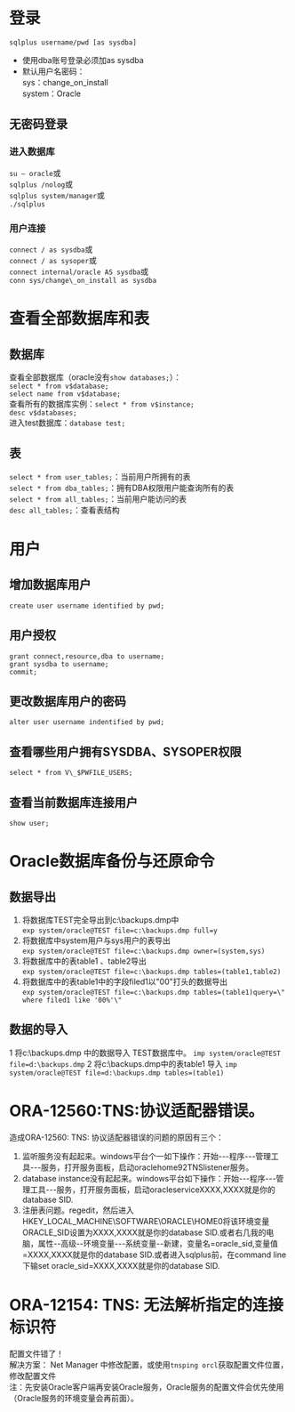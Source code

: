 # 登录
`sqlplus username/pwd [as sysdba]`
- 使用dba账号登录必须加as sysdba
- 默认用户名密码：  
sys：change\_on\_install  
system：Oracle

## 无密码登录
### 进入数据库
`su – oracle`或  
`sqlplus /nolog`或  
`sqlplus system/manager`或  
`./sqlplus`
### 用户连接
`connect / as sysdba`或  
`connect / as sysoper`或  
`connect internal/oracle AS sysdba`或  
`conn sys/change\_on_install as sysdba`

# 查看全部数据库和表
## 数据库
查看全部数据库（oracle没有`show databases;`）：  
`select * from v$database;`  
`select name from v$database;`  
查看所有的数据库实例：`select * from v$instance;`  
`desc v$databases;`  
进入test数据库：`database test;`

## 表
`select * from user_tables;`：当前用户所拥有的表  
`select * from dba_tables;`：拥有DBA权限用户能查询所有的表  
`select * from all_tables;`：当前用户能访问的表   
`desc all_tables;`：查看表结构

# 用户
## 增加数据库用户
`create user username identified by pwd;`

## 用户授权
```
grant connect,resource,dba to username;
grant sysdba to username;
commit;
```

## 更改数据库用户的密码
`alter user username indentified by pwd; `

## 查看哪些用户拥有SYSDBA、SYSOPER权限
`select * from V\_$PWFILE_USERS;`

## 查看当前数据库连接用户
`show user;`

# Oracle数据库备份与还原命令
## 数据导出
1. 将数据库TEST完全导出到c:\backups.dmp中  
`exp system/oracle@TEST file=c:\backups.dmp full=y`
2. 将数据库中system用户与sys用户的表导出  
`exp system/oracle@TEST file=c:\backups.dmp owner=(system,sys)`
3. 将数据库中的表table1 、table2导出  
`exp system/oracle@TEST file=c:\backups.dmp tables=(table1,table2)`
4. 将数据库中的表table1中的字段filed1以"00"打头的数据导出  
`exp system/oracle@TEST file=c:\backups.dmp tables=(table1)query=\" where filed1 like '00%'\"`

## 数据的导入
1 将c:\backups.dmp 中的数据导入 TEST数据库中。
`imp system/oracle@TEST file=d:\backups.dmp`
2 将c:\backups.dmp中的表table1 导入
`imp system/oracle@TEST file=d:\backups.dmp tables=(table1)`

# ORA-12560:TNS:协议适配器错误。
造成ORA-12560: TNS: 协议适配器错误的问题的原因有三个：
1. 监听服务没有起起来。windows平台个一如下操作：开始---程序---管理工具---服务，打开服务面板，启动oraclehome92TNSlistener服务。
2. database instance没有起起来。windows平台如下操作：开始---程序---管理工具---服务，打开服务面板，启动oracleserviceXXXX,XXXX就是你的database SID.
3. 注册表问题。regedit，然后进入HKEY\_LOCAL\_MACHINE\SOFTWARE\ORACLE\HOME0将该环境变量ORACLE\_SID设置为XXXX,XXXX就是你的database SID.或者右几我的电脑，属性--高级--环境变量---系统变量--新建，变量名=oracle\_sid,变量值=XXXX,XXXX就是你的database SID.或者进入sqlplus前，在command line下输set oracle_sid=XXXX,XXXX就是你的database SID.


# ORA-12154: TNS: 无法解析指定的连接标识符
配置文件错了！  
解决方案：
Net Manager 中修改配置，或使用`tnsping orcl`获取配置文件位置，修改配置文件  
注：先安装Oracle客户端再安装Oracle服务，Oracle服务的配置文件会优先使用（Oracle服务的环境变量会再前面）。

